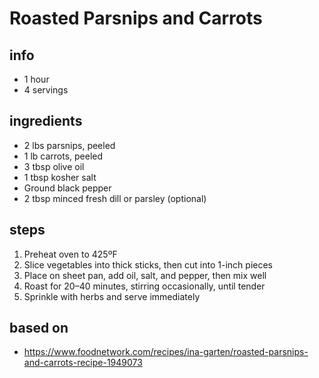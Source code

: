 # Roasted Parsnips and Carrots

## info  
* 1 hour  
* 4 servings  

## ingredients
* 2 lbs parsnips, peeled  
* 1 lb carrots, peeled  
* 3 tbsp olive oil  
* 1 tbsp kosher salt  
* Ground black pepper  
* 2 tbsp minced fresh dill or parsley (optional)  

## steps  
1. Preheat oven to 425ºF  
2. Slice vegetables into thick sticks, then cut into 1-inch pieces  
3. Place on sheet pan, add oil, salt, and pepper, then mix well  
4. Roast for 20–40 minutes, stirring occasionally, until tender  
5. Sprinkle with herbs and serve immediately  

## based on  
* https://www.foodnetwork.com/recipes/ina-garten/roasted-parsnips-and-carrots-recipe-1949073

